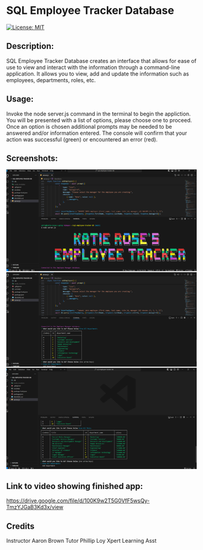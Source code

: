 # SQL Employee Tracker Database

[![License: MIT](https://img.shields.io/badge/License-MIT-yellow.svg)](https://opensource.org/licenses/MIT)

## Description:

SQL Employee Tracker Database creates an interface that allows for ease of use to view and interact with the information through a command-line application. It allows you to view, add and update the information such as employees, departments, roles, etc.  

## Usage:

Invoke the node server.js command in the terminal to begin the appliction. You will be presented with a list of options, please choose one to proceed. Once an option is chosen additional prompts may be needed to be answered and/or information entered. The console will confirm that your action was successful (green) or encountered an error (red). 

## Screenshots:
![screenshot for Employee Tracker DB application](./emp%20tracker%20screenshot.png)
![second screenshot for Employee Tracker DB application](./emp%20tracker%20screenshot%202.png)
![third screenshot for Employee Tracker DB application](./emp%20tracker%20screenshot%203.png)

## Link to video showing finished app:

https://drive.google.com/file/d/100K9w2T5G0VfF5wsQy-TmzYJGaB3Kd3x/view


## Credits
Instructor Aaron Brown
Tutor Phillip Loy
Xpert Learning Asst
